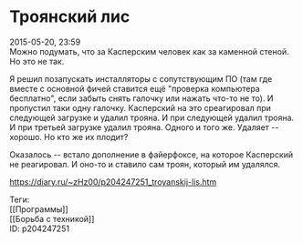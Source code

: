 Троянский лис
==============

   
 2015-05-20, 23:59   
  Можно подумать, что за Касперским человек как за каменной стеной. Но это не так.   
   
 Я решил позапускать инсталляторы с сопутствующим ПО (там где вместе с основной фичей ставится ещё "проверка компьютера бесплатно", если забыть снять галочку или нажать что-то не то). И пропустил таки одну галочку. Касперский на это среагировал при следующей загрузке и удалил трояна. И при следующей удалил трояна. И при третьей загрузке удалил трояна. Одного и того же. Удаляет -- хорошо. Но кто же их плодит?   
   
 Оказалось -- встало дополнение в файерфоксе, на которое Касперский не реагировал. И оно-то и ставило сам троян, который им удалялся.   
    
 <https://diary.ru/~zHz00/p204247251_troyanskij-lis.htm>   
   
 Теги:   
 [[Программы]]   
 [[Борьба с техникой]]   
 ID: p204247251
